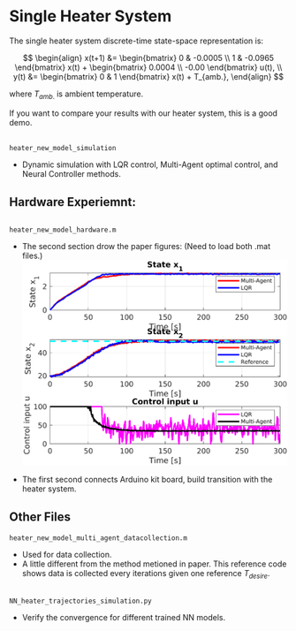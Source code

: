 # Single Heater System

The single heater system discrete-time state-space representation is:

$$
\begin{align}
x(t+1) &= \begin{bmatrix}
0 & -0.0005 \\
1 & -0.0965
\end{bmatrix} x(t) +
\begin{bmatrix}
0.0004 \\
-0.00
\end{bmatrix} u(t), \\
y(t) &= \begin{bmatrix}
0 & 1
\end{bmatrix} x(t) + T_{amb.},
\end{align}
$$


where $T_{amb.}$ is ambient temperature.

If you want to compare your results with our heater system, this is a good demo.
## 
    heater_new_model_simulation

* Dynamic simulation with LQR control, Multi-Agent optimal control, and Neural Controller methods.

## Hardware Experiemnt:
## 

    heater_new_model_hardware.m

* The second section drow the paper figures:
(Need to load both .mat files.)
![Alt text](heater_res.png )

* The first second connects Arduino kit board, build transition with the heater system.


## Other Files
    heater_new_model_multi_agent_datacollection.m

* Used for data collection. 
* A little different from the method metioned in paper. This reference code shows data is collected every iterations given one reference $T_{desire}$.
##
    NN_heater_trajectories_simulation.py

* Verify the convergence for different trained NN models.
